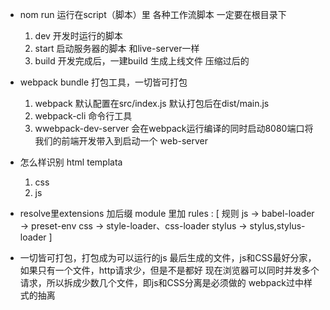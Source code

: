 - nom run 运行在script（脚本）里  各种工作流脚本
  一定要在根目录下
  1. dev 开发时运行的脚本
  2. start 启动服务器的脚本
    和live-server一样
  3. build 开发完成后，一建build 生成上线文件
    压缩过后的

- webpack bundle 打包工具，一切皆可打包
  1. webpack 默认配置在src/index.js  默认打包后在dist/main.js
  2. webpack-cli 命令行工具 
  3. wwebpack-dev-server  会在webpack运行编译的同时启动8080端口将我们的前端开发带入到启动一个 web-server

- 怎么样识别 html templata 
  1. css
  2. js

- resolve里extensions 加后缀
  module 里加 rules : [
    规则
    js -> babel-loader -> preset-env
    css -> style-loader、css-loader
    stylus -> stylus,stylus-loader
  ]

- 一切皆可打包，打包成为可以运行的js
  最后生成的文件，js和CSS最好分家，如果只有一个文件，http请求少，但是不是都好
  现在浏览器可以同时并发多个请求，所以拆成少数几个文件，即js和CSS分离是必须做的
  webpack过中样式的抽离